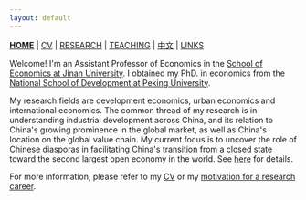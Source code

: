 ```yaml
---
layout: default
---
```



[**HOME**](./index.md) | [CV](./assets/CV_FanghaoChen_220927.pdf) | [RESEARCH](./research.md) | [TEACHING](./teaching.md) | [中文](./chinesepage.md) | [LINKS](./links.md)

Welcome! I'm an Assistant Professor of Economics in the [School of Economics at Jinan University](https://ec.jnu.edu.cn/). I obtained my PhD. in economics from the [National School of Development at Peking University](https://www.nsd.pku.edu.cn/).

My research fields are development economics, urban economics and international economics. The common thread of my research is in understanding industrial development across China, and its relation to China's growing prominence in the global market, as well as China's location on the global value chain. My current focus is to uncover the role of Chinese diasporas in facilitating China's transition from a closed state toward the second largest open economy in the world. See [here](https://papers.ssrn.com/sol3/papers.cfm?abstract_id=4004159) for details.

For more information, please refer to my [CV](./assets/CV_FanghaoChen_220927.pdf) or my [motivation for a research career](https://mp.weixin.qq.com/s?__biz=Mzg4MzE0ODY0Mw==&mid=2247491382&idx=1&sn=992dc4dda38bfd95d5c2b47848fc5a81&chksm=cf4a8d3af83d042c96f68c98b9406eab25df4ce418b6778fccdee755fc9e499decfb44498855&mpshare=1&scene=24&srcid=12203KNxFd0xsEh7nM7ZzhKn&sharer_sharetime=1639991731014&sharer_shareid=009d752390d3ca9d149b0d31038375f0#rd).

